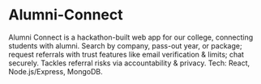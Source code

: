 # Alumni-Connect
Alumni Connect is a hackathon-built web app for our college, connecting students with alumni. Search by company, pass-out year, or package; request referrals with trust features like email verification &amp; limits; chat securely. Tackles referral risks via accountability &amp; privacy. Tech: React, Node.js/Express, MongoDB. 

